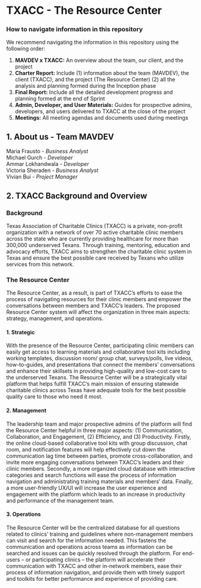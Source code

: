 # TXACC - The Resource Center 

### How to navigate information in this repository

We recommend navigating the information in this repository using the following order:
  
1. **MAVDEV x TXACC:** An overview about the team, our client, and the project 
2. **Charter Report:** Include 
(1) information about the team (MAVDEV), the client (TXACC), and the project (The Resource Center)
(2) all the analysis and planning formed during the Inception phase
2. **Final Report:** Include all the detailed development progress and planning formed at the end of Sprint
3. **Admin, Developer, and User Materials:** Guides for prospective admins, developers, and users delivered to TXACC at the close of the project
4. **Meetings:** All meeting agendas and documents used during meetings

## 1. About us - Team MAVDEV 

Maria Frausto - *Business Analyst*<br/>
Michael Gurch - *Developer*<br/>
Ammar Lokhandwala - *Developer*<br/>
Victoria Sheraden - *Business Analyst*<br/>
Vivian Bui - *Project Manager*<br/>
  

## 2. TXACC Background and Overview 

### Background 

Texas Association of Charitable Clinics (TXACC) is a private, non-profit organization with a network of over 70 active charitable clinic members across the state who are currently providing healthcare for more than 300,000 underserved Texans. Through training, mentoring, education and advocacy efforts, TXACC aims to strengthen the charitable clinic system in Texas and ensure the best possible care received by Texans who utilize services from this network. 

### The Resource Center 

The Resource Center, as a result, is part of TXACC’s efforts to ease the process of navigating resources for their clinic members and empower the conversations between members and TXACC’s leaders. The proposed Resource Center system will affect the organization in three main aspects: strategy, management, and operations. 

#### 1.   Strategic 
 
With the presence of the Resource Center, participating clinic members can easily get access to learning materials and collaborative tool kits including working templates, discussion room/ group chat, surveys/polls, live videos, how-to-guides, and presentations that connect the members’ conversations and enhance their skillsets in providing high-quality and low-cost care to the underserved Texans. The Resource Center will be a strategically vital platform that helps fulfill TXACC’s main mission of ensuring statewide charitable clinics across Texas have adequate tools for the best possible quality care to those who need it most.
 
#### 2.   Management 

The leadership team and major prospective admins of the platform will find the Resource Center helpful in three major aspects: (1) Communication, Collaboration, and Engagement, (2) Efficiency, and (3) Productivity. Firstly, the online cloud-based collaborative tool kits with group discussion, chat room, and notification features will help effectively cut down the communication lag time between parties, promote cross-collaboration, and invite more engaging conversations between TXACC’s leaders and their clinic members. Secondly, a more organized cloud database with interactive categories and search functions will ease the process of information navigation and administrating training materials and members’ data. Finally, a more user-friendly UX/UI will increase the user experience and engagement with the platform which leads to an increase in productivity and performance of the management team.
 
#### 3.   Operations  
 
The Resource Center will be the centralized database for all questions related to clinics’ training and guidelines where non-management members can visit and search for the information needed. This fastens the communication and operations across teams as information can be searched and issues can be quickly resolved through the platform. For end-users – or participating clinics – the platform will accelerate their communication with TXACC and other in-network members, ease their process of information navigation, and provide them with timely support and toolkits for better performance and experience of providing care.
